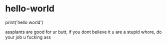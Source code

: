# hello-world

print('hello world')

assplants are good for ur butt, if you dont believe it u are a stupid whore, do your job u fucking ass
